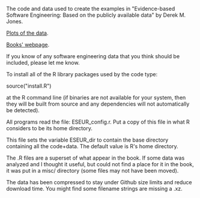 
The code and data used to create the examples in "Evidence-based Software Engineering: Based on the publicly available data" by Derek M. Jones.

[Plots of the data](http://www.knosof.co.uk/ESEUR/figures/index.html).

[Books' webpage](http://www.knosof.co.uk/ESEUR/index.html).

If you know of any software engineering data that you think should be included, please let me know.

To install all of the R library packages used by the code type:

  source("install.R")

at the R command line (if binaries are not available for your system, then they will be built from source and any dependencies will not automatically be detected).

All programs read the file: ESEUR_config.r.  Put a copy of this file in what R considers to be its home directory.

This file sets the variable ESEUR_dir to contain the base directory containing all the code+data.  The default value is R's home directory.

The .R files are a superset of what appear in the book.  If some data was analyzed and I thought it useful, but could not find a place for it in the book, it was put in a misc/ directory (some files may not have been moved).

The data has been compressed to stay under Github size limits and reduce download time.  You might find some filename strings are missing a .xz.

